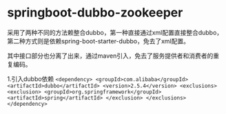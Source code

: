 # springboot-dubbo-zookeeper

采用了两种不同的方法赖整合dubbo，第一种直接通过xml配置直接整合dubbo，第二种方式则是依赖spring-boot-starter-dubbo，免去了xml配置。

其中接口部分也分离了出来，通过maven引入，免去了服务提供者和消费者的重复编码。

1.引入dubbo依赖
    `<dependency>
            <groupId>com.alibaba</groupId>
            <artifactId>dubbo</artifactId>
            <version>2.5.4</version>
            <exclusions>
                <exclusion>
                    <groupId>org.springframework</groupId>
                    <artifactId>spring</artifactId>
                </exclusion>
            </exclusions>
    </dependency>`

